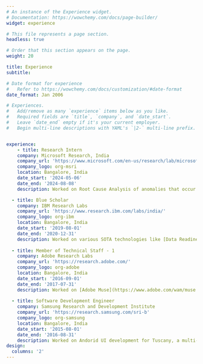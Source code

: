 ```yaml
---
# An instance of the Experience widget.
# Documentation: https://wowchemy.com/docs/page-builder/
widget: experience

# This file represents a page section.
headless: true

# Order that this section appears on the page.
weight: 20

title: Experience
subtitle:

# Date format for experience
#   Refer to https://wowchemy.com/docs/customization/#date-format
date_format: Jan 2006

# Experiences.
#   Add/remove as many `experience` items below as you like.
#   Required fields are `title`, `company`, and `date_start`.
#   Leave `date_end` empty if it's your current employer.
#   Begin multi-line descriptions with YAML's `|2-` multi-line prefix.


experience:
    - title: Research Intern
    company: Microsoft Research, India
    company_url: 'https://www.microsoft.com/en-us/research/lab/microsoft-research-india/'
    company_logo: org-msri
    location: Bangalore, India
    date_start: '2024-05-06'
    date_end: '2024-08-08'
    description: Worked on Root Cause Analysis of anomalies that occur in an industry.

  - title: Blue Scholar
    company: IBM Research Labs
    company_url: 'https://www.research.ibm.com/labs/india/'
    company_logo: org-ibm
    location: Bangalore, India
    date_start: '2019-08-01'
    date_end: '2020-12-31'
    description: Worked on various SOTA technologies like [Data Readiness for AI](https://researcher.watson.ibm.com/researcher/view_group.php?id=10391), Federated Learning etc.
        
  - title: Member of Technical Staff - 1
    company: Adobe Research Labs
    company_url: 'https://research.adobe.com/'
    company_logo: org-adobe
    location: Bangalore, India
    date_start: '2016-09-01'
    date_end: '2017-07-31'
    description: Worked on [Adobe Muse](https://www.adobe.com/wam/muse.html), an application that generates responsive websites through a plug&play interface. 
  
  - title: Software Development Engineer
    company: Samsung Research and Development Institute
    company_url: 'https://research.samsung.com/sri-b'
    company_logo: org-samsung
    location: Bangalore, India
    date_start: '2015-08-01'
    date_end: '2016-08-31'
    description: Worked on Andorid UI development for Tuscany, a multi-function printer.
design:
  columns: '2'
---
```

